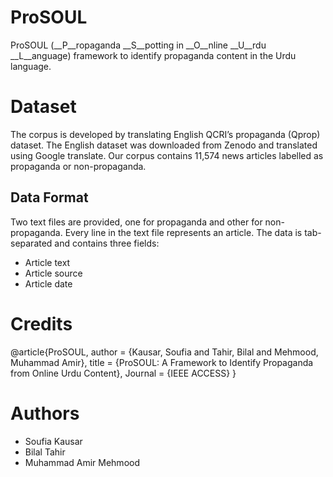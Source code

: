 # ProSOUL

ProSOUL (__P__ropaganda __S__potting in __O__nline __U__rdu __L__anguage) framework to identify propaganda content in the Urdu language.


# Dataset
The corpus is developed by translating English QCRI’s propaganda (Qprop) dataset. The English dataset was downloaded from Zenodo and translated using Google translate. Our corpus contains 11,574 news articles labelled as propaganda or non-propaganda. 
## Data Format
Two text files are provided, one for propaganda and other for non-propaganda. Every line in the text file represents an article. The data is tab-separated and contains three fields:

* Article text
* Article source
* Article date


# Credits
@article{ProSOUL,
author = {Kausar, Soufia and
	Tahir, Bilal and
	Mehmood, Muhammad Amir},
title = {ProSOUL: A Framework to Identify Propaganda from Online Urdu Content},
Journal = {IEEE ACCESS}
}

# Authors
* Soufia Kausar
* Bilal Tahir
* Muhammad Amir Mehmood


